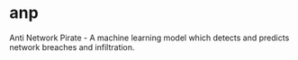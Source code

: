 # anp
Anti Network Pirate - A machine learning model which detects and predicts network breaches and infiltration.
